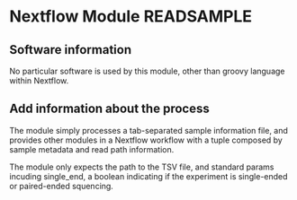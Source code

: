 # Nextflow Module READSAMPLE


## Software information

No particular software is used by this module, other than groovy language within Nextflow.

## Add information about the process

The module simply processes a tab-separated sample information file, and provides other modules in a Nextflow workflow with a tuple composed by sample metadata and read path information.

The module only expects the path to the TSV file, and standard params incuding single_end, a boolean indicating if the experiment is single-ended or paired-ended squencing.
